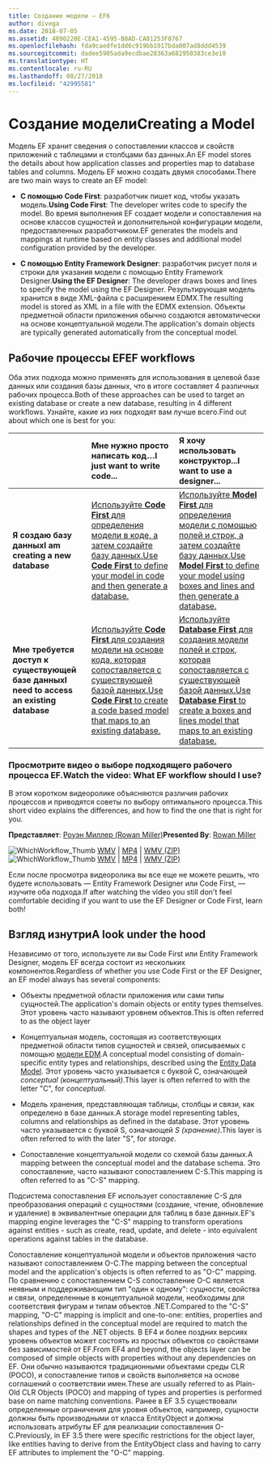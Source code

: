 ```yaml
---
title: Создание модели — EF6
author: divega
ms.date: 2018-07-05
ms.assetid: 4890228E-CEA1-4595-B8AD-CA81253F8767
ms.openlocfilehash: fda9caedfe1dd6c919bb1917bda007ad8ddd4539
ms.sourcegitcommit: dadee5905ada9ecdbae28363a682950383ce3e10
ms.translationtype: HT
ms.contentlocale: ru-RU
ms.lasthandoff: 08/27/2018
ms.locfileid: "42995581"
---
```

# <a name="creating-a-model"></a><span data-ttu-id="6bc3b-102">Создание модели</span><span class="sxs-lookup"><span data-stu-id="6bc3b-102">Creating a Model</span></span>

<span data-ttu-id="6bc3b-103">Модель EF хранит сведения о сопоставлении классов и свойств приложений с таблицами и столбцами баз данных.</span><span class="sxs-lookup"><span data-stu-id="6bc3b-103">An EF model stores the details about how application classes and properties map to database tables and columns.</span></span> <span data-ttu-id="6bc3b-104">Модель EF можно создать двумя способами.</span><span class="sxs-lookup"><span data-stu-id="6bc3b-104">There are two main ways to create an EF model:</span></span>

- <span data-ttu-id="6bc3b-105">**С помощью Code First**: разработчик пишет код, чтобы указать модель.</span><span class="sxs-lookup"><span data-stu-id="6bc3b-105">**Using Code First**: The developer writes code to specify the model.</span></span> <span data-ttu-id="6bc3b-106">Во время выполнения EF создает модели и сопоставления на основе классов сущностей и дополнительной конфигурации модели, предоставленных разработчиком.</span><span class="sxs-lookup"><span data-stu-id="6bc3b-106">EF generates the models and mappings at runtime based on entity classes and additional model configuration provided by the developer.</span></span>

- <span data-ttu-id="6bc3b-107">**С помощью Entity Framework Designer**: разработчик рисует поля и строки для указания модели с помощью Entity Framework Designer.</span><span class="sxs-lookup"><span data-stu-id="6bc3b-107">**Using the EF Designer**: The developer draws boxes and lines to specify the model using the EF Designer.</span></span> <span data-ttu-id="6bc3b-108">Результирующая модель хранится в виде XML-файла с расширением EDMX.</span><span class="sxs-lookup"><span data-stu-id="6bc3b-108">The resulting model is stored as XML in a file with the EDMX extension.</span></span> <span data-ttu-id="6bc3b-109">Объекты предметной области приложения обычно создаются автоматически на основе концептуальной модели.</span><span class="sxs-lookup"><span data-stu-id="6bc3b-109">The application's domain objects are typically generated automatically from the conceptual model.</span></span>

## <a name="ef-workflows"></a><span data-ttu-id="6bc3b-110">Рабочие процессы EF</span><span class="sxs-lookup"><span data-stu-id="6bc3b-110">EF workflows</span></span>

<span data-ttu-id="6bc3b-111">Оба этих подхода можно применять для использования в целевой базе данных или создания базы данных, что в итоге составляет 4 различных рабочих процесса.</span><span class="sxs-lookup"><span data-stu-id="6bc3b-111">Both of these approaches can be used to target an existing database or create a new database, resulting in 4 different workflows.</span></span>
<span data-ttu-id="6bc3b-112">Узнайте, какие из них подходят вам лучше всего.</span><span class="sxs-lookup"><span data-stu-id="6bc3b-112">Find out about which one is best for you:</span></span>  

|                                           | <span data-ttu-id="6bc3b-113">Мне нужно просто написать код…</span><span class="sxs-lookup"><span data-stu-id="6bc3b-113">I just want to write code...</span></span>                                                                                                                   | <span data-ttu-id="6bc3b-114">Я хочу использовать конструктор...</span><span class="sxs-lookup"><span data-stu-id="6bc3b-114">I want to use a designer...</span></span>                                                                                                                        |
|:------------------------------------------|:-----------------------------------------------------------------------------------------------------------------------------------------------|:---------------------------------------------------------------------------------------------------------------------------------------------------|
| <span data-ttu-id="6bc3b-115">**Я создаю базу данных**</span><span class="sxs-lookup"><span data-stu-id="6bc3b-115">**I am creating a new database**</span></span>          | [<span data-ttu-id="6bc3b-116">Используйте **Code First** для определения модели в коде, а затем создайте базу данных.</span><span class="sxs-lookup"><span data-stu-id="6bc3b-116">Use **Code First** to define your model in code and then generate a database.</span></span>](~/ef6/modeling/code-first/workflows/new-database.md)           | [<span data-ttu-id="6bc3b-117">Используйте **Model First** для определения модели с помощью полей и строк, а затем создайте базу данных.</span><span class="sxs-lookup"><span data-stu-id="6bc3b-117">Use **Model First** to define your model using boxes and lines and then generate a database.</span></span>](~/ef6/modeling/designer/workflows/model-first.md)   |
| <span data-ttu-id="6bc3b-118">**Мне требуется доступ к существующей базе данных**</span><span class="sxs-lookup"><span data-stu-id="6bc3b-118">**I need to access an existing database**</span></span> | [<span data-ttu-id="6bc3b-119">Используйте **Code First** для создания модели на основе кода, которая сопоставляется с существующей базой данных.</span><span class="sxs-lookup"><span data-stu-id="6bc3b-119">Use **Code First** to create a code based model that maps to an existing database.</span></span>](~/ef6/modeling/code-first/workflows/existing-database.md) | [<span data-ttu-id="6bc3b-120">Используйте **Database First** для создания модели полей и строк, которая сопоставляется с существующей базой данных.</span><span class="sxs-lookup"><span data-stu-id="6bc3b-120">Use **Database First** to create a boxes and lines model that maps to an existing database.</span></span>](~/ef6/modeling/designer/workflows/database-first.md) |

### <a name="watch-the-video-what-ef-workflow-should-i-use"></a><span data-ttu-id="6bc3b-121">Просмотрите видео о выборе подходящего рабочего процесса EF.</span><span class="sxs-lookup"><span data-stu-id="6bc3b-121">Watch the video: What EF workflow should I use?</span></span>

<span data-ttu-id="6bc3b-122">В этом коротком видеоролике объясняются различия рабочих процессов и приводятся советы по выбору оптимального процесса.</span><span class="sxs-lookup"><span data-stu-id="6bc3b-122">This short video explains the differences, and how to find the one that is right for you.</span></span>

<span data-ttu-id="6bc3b-123">**Представляет**: [Роуэн Миллер (Rowan Miller)](http://romiller.com/)</span><span class="sxs-lookup"><span data-stu-id="6bc3b-123">**Presented By**: [Rowan Miller](http://romiller.com/)</span></span>

<span data-ttu-id="6bc3b-124">![WhichWorkflow_Thumb](../media/whichworkflow-thumb.png) [WMV](http://download.microsoft.com/download/8/F/8/8F81F4CD-3678-4229-8D79-0C63FFA3C595/HDI_ITPro_Technet_winvideo_ChoseYourWorkflow.wmv) | [MP4](http://download.microsoft.com/download/8/F/8/8F81F4CD-3678-4229-8D79-0C63FFA3C595/HDI_ITPro_Technet_mp4video_ChoseYourWorkflow.m4v) | [WMV (ZIP)](http://download.microsoft.com/download/8/F/8/8F81F4CD-3678-4229-8D79-0C63FFA3C595/HDI_ITPro_Technet_winvideo_ChoseYourWorkflow.zip)</span><span class="sxs-lookup"><span data-stu-id="6bc3b-124">![WhichWorkflow_Thumb](../media/whichworkflow-thumb.png) [WMV](http://download.microsoft.com/download/8/F/8/8F81F4CD-3678-4229-8D79-0C63FFA3C595/HDI_ITPro_Technet_winvideo_ChoseYourWorkflow.wmv) | [MP4](http://download.microsoft.com/download/8/F/8/8F81F4CD-3678-4229-8D79-0C63FFA3C595/HDI_ITPro_Technet_mp4video_ChoseYourWorkflow.m4v) | [WMV (ZIP)](http://download.microsoft.com/download/8/F/8/8F81F4CD-3678-4229-8D79-0C63FFA3C595/HDI_ITPro_Technet_winvideo_ChoseYourWorkflow.zip)</span></span>

<span data-ttu-id="6bc3b-125">Если после просмотра видеоролика вы все еще не можете решить, что будете использовать — Entity Framework Designer или Code First, — изучите оба подхода.</span><span class="sxs-lookup"><span data-stu-id="6bc3b-125">If after watching the video you still don't feel comfortable deciding if you want to use the EF Designer or Code First, learn both!</span></span>

## <a name="a-look-under-the-hood"></a><span data-ttu-id="6bc3b-126">Взгляд изнутри</span><span class="sxs-lookup"><span data-stu-id="6bc3b-126">A look under the hood</span></span>

<span data-ttu-id="6bc3b-127">Независимо от того, используете ли вы Code First или Entity Framework Designer, модель EF всегда состоит из нескольких компонентов.</span><span class="sxs-lookup"><span data-stu-id="6bc3b-127">Regardless of whether you use Code First or the EF Designer, an EF model always has several components:</span></span>

- <span data-ttu-id="6bc3b-128">Объекты предметной области приложения или сами типы сущностей.</span><span class="sxs-lookup"><span data-stu-id="6bc3b-128">The application's domain objects or entity types themselves.</span></span> <span data-ttu-id="6bc3b-129">Этот уровень часто называют уровнем объектов.</span><span class="sxs-lookup"><span data-stu-id="6bc3b-129">This is often referred to as the object layer</span></span>

- <span data-ttu-id="6bc3b-130">Концептуальная модель, состоящая из соответствующих предметной области типов сущностей и связей, описываемых с помощью [модели EDM](~/ef6/resources/glossary.md#entity-data-model).</span><span class="sxs-lookup"><span data-stu-id="6bc3b-130">A conceptual model consisting of domain-specific entity types and relationships, described using the [Entity Data Model](~/ef6/resources/glossary.md#entity-data-model).</span></span> <span data-ttu-id="6bc3b-131">Этот уровень часто указывается с буквой C, означающей _conceptual (концептуальный)_.</span><span class="sxs-lookup"><span data-stu-id="6bc3b-131">This layer is often referred to with the letter "C", for _conceptual_.</span></span>

- <span data-ttu-id="6bc3b-132">Модель хранения, представляющая таблицы, столбцы и связи, как определено в базе данных.</span><span class="sxs-lookup"><span data-stu-id="6bc3b-132">A storage model representing tables, columns and relationships as defined in the database.</span></span> <span data-ttu-id="6bc3b-133">Этот уровень часто указывается с буквой S, означающей _S (хранение)_.</span><span class="sxs-lookup"><span data-stu-id="6bc3b-133">This layer is often referred to with the later "S", for _storage_.</span></span>  

- <span data-ttu-id="6bc3b-134">Сопоставление концептуальной модели со схемой базы данных.</span><span class="sxs-lookup"><span data-stu-id="6bc3b-134">A mapping between the conceptual model and the database schema.</span></span> <span data-ttu-id="6bc3b-135">Это сопоставление, часто называют сопоставлением C-S.</span><span class="sxs-lookup"><span data-stu-id="6bc3b-135">This mapping is often referred to as "C-S" mapping.</span></span>

<span data-ttu-id="6bc3b-136">Подсистема сопоставления EF использует сопоставление C-S для преобразования операций с сущностями (создание, чтение, обновление и удаление) в эквивалентные операции для таблиц в базе данных.</span><span class="sxs-lookup"><span data-stu-id="6bc3b-136">EF's mapping engine leverages the "C-S" mapping to transform operations against entities - such as create, read, update, and delete - into equivalent operations against tables in the database.</span></span>

<span data-ttu-id="6bc3b-137">Сопоставление концептуальной модели и объектов приложения часто называют сопоставлением O-C.</span><span class="sxs-lookup"><span data-stu-id="6bc3b-137">The mapping between the conceptual model and the application's objects is often referred to as "O-C" mapping.</span></span> <span data-ttu-id="6bc3b-138">По сравнению с сопоставлением C-S сопоставление O-C является неявным и поддерживающим тип "один к одному": сущности, свойства и связи, определенные в концептуальной модели, необходимы для соответствия фигурам и типам объектов .NET.</span><span class="sxs-lookup"><span data-stu-id="6bc3b-138">Compared to the "C-S" mapping, "O-C" mapping is implicit and one-to-one: entities, properties and relationships defined in the conceptual model are required to match the shapes and types of the .NET objects.</span></span> <span data-ttu-id="6bc3b-139">В EF4 и более поздних версиях уровень объектов может состоять из простых объектов со свойствами без зависимостей от EF.</span><span class="sxs-lookup"><span data-stu-id="6bc3b-139">From EF4 and beyond, the objects layer can be composed of simple objects with properties without any dependencies on EF.</span></span> <span data-ttu-id="6bc3b-140">Они обычно называются традиционными объектами среды CLR (POCO), и сопоставление типов и свойств выполняется на основе соглашений о соответствии имен.</span><span class="sxs-lookup"><span data-stu-id="6bc3b-140">These are usually referred to as Plain-Old CLR Objects (POCO) and mapping of types and properties is performed base on name matching conventions.</span></span> <span data-ttu-id="6bc3b-141">Ранее в EF 3.5 существовали определенные ограничения для уровня объектов, например, сущности должны быть производными от класса EntityObject и должны использовать атрибуты EF для реализации сопоставления O-C.</span><span class="sxs-lookup"><span data-stu-id="6bc3b-141">Previously, in EF 3.5 there were specific restrictions for the object layer, like entities having to derive from the EntityObject class and having to carry EF attributes to implement the "O-C" mapping.</span></span>
